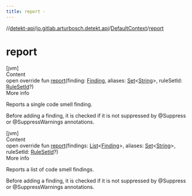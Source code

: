 ```yaml
---
title: report -
---
```

//[detekt-api](../../index.md)/[io.gitlab.arturbosch.detekt.api](../index.md)/[DefaultContext](index.md)/[report](report.md)



# report  
[jvm]  
Content  
open override fun [report](report.md)(finding: [Finding](../-finding/index.md), aliases: [Set](https://kotlinlang.org/api/latest/jvm/stdlib/kotlin.collections/-set/index.html)<[String](https://kotlinlang.org/api/latest/jvm/stdlib/kotlin/-string/index.html)>, ruleSetId: [RuleSetId](../index.md#%5Bio.gitlab.arturbosch.detekt.api%2FRuleSetId%2F%2F%2FPointingToDeclaration%2F%5D%2FClasslikes%2F-931080397)?)  
More info  


Reports a single code smell finding.



Before adding a finding, it is checked if it is not suppressed by @Suppress or @SuppressWarnings annotations.

  


[jvm]  
Content  
open override fun [report](report.md)(findings: [List](https://kotlinlang.org/api/latest/jvm/stdlib/kotlin.collections/-list/index.html)<[Finding](../-finding/index.md)>, aliases: [Set](https://kotlinlang.org/api/latest/jvm/stdlib/kotlin.collections/-set/index.html)<[String](https://kotlinlang.org/api/latest/jvm/stdlib/kotlin/-string/index.html)>, ruleSetId: [RuleSetId](../index.md#%5Bio.gitlab.arturbosch.detekt.api%2FRuleSetId%2F%2F%2FPointingToDeclaration%2F%5D%2FClasslikes%2F-931080397)?)  
More info  


Reports a list of code smell findings.



Before adding a finding, it is checked if it is not suppressed by @Suppress or @SuppressWarnings annotations.

  




